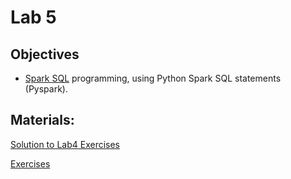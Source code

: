 # Lab 5

## Objectives

+ [Spark SQL](https://spark.apache.org/docs/latest/api/python/) programming, using Python Spark SQL statements (Pyspark).

## Materials:
[Solution to Lab4 Exercises](https://colab.research.google.com/github/smduarte/spbd-2324/blob/main/docs/labs/lab5/SPBD_Labs_spark2_exercise_solution.ipynb)


[Exercises](https://colab.research.google.com/github/smduarte/spbd-2425/blob/main/docs/labs/lab5/SPBD_Labs_spark3_exercise.ipynb)

